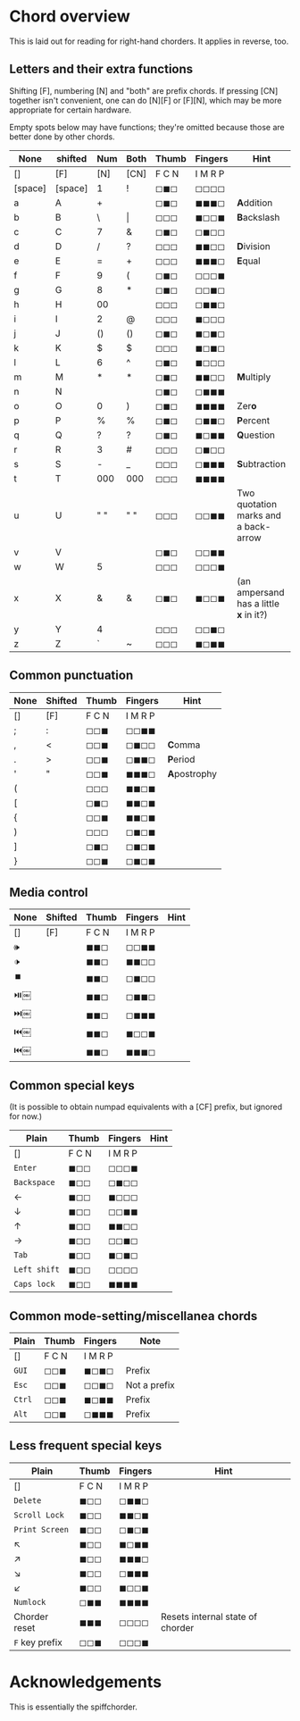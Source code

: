 # Chord overview

This is laid out for reading for right-hand chorders. It applies in reverse, too.


## Letters and their extra functions

Shifting [F], numbering [N] and "both" are prefix chords. If pressing [CN] together isn't convenient, one can do [N][F] or [F][N], which may be more appropriate for certain hardware.

Empty spots below may have functions; they're omitted because those are better done by other chords.

None    | shifted     | Num  | Both  | Thumb  | Fingers | Hint
--------|-------------|------|-------|--------|---------|-----
[]      | [F]         | [N]  | [CN]  | F C N  | I M R P |
[space] | [space]     | 1    | !     | ◻◼◻    | ◻◻◻◻    |
a       | A           | +    |       | ◻◼◻    | ◼◼◼◻    | **A**ddition
b       | B           | \    | &#124;| ◻◻◻    | ◼◻◻◼    | **B**ackslash
c       | C           | 7    | &     | ◻◼◻    | ◻◼◻◻    |
d       | D           | /    | ?     | ◻◻◻    | ◼◼◻◻    | **D**ivision
e       | E           | =    | +     | ◻◻◻    | ◼◼◼◻    | **E**qual
f       | F           | 9    | (     | ◻◼◻    | ◻◻◻◼    |
g       | G           | 8    | *     | ◻◼◻    | ◻◻◼◻    |
h       | H           | 00   |       | ◻◻◻    | ◻◼◼◻    |
i       | I           | 2    | @     | ◻◻◻    | ◼◻◻◻    |
j       | J           | ()   | ()    | ◻◼◻    | ◼◻◼◻    |
k       | K           | $    | $     | ◻◻◻    | ◼◻◼◻    |
l       | L           | 6    | ^     | ◻◼◻    | ◼◻◻◻    |
m       | M           | *    | *     | ◻◼◻    | ◼◼◻◻    | **M**ultiply
n       | N           |      |       | ◻◼◻    | ◻◼◼◼    |
o       | O           | 0    | )     | ◻◼◻    | ◼◼◼◼    | Zer**o**
p       | P           | %    | %     | ◻◼◻    | ◻◼◼◻    | **P**ercent
q       | Q           | ?    | ?     | ◻◼◻    | ◼◻◼◼    | **Q**uestion
r       | R           | 3    | #     | ◻◻◻    | ◻◼◻◻    |
s       | S           | -    | _     | ◻◻◻    | ◻◼◼◼    | **S**ubtraction
t       | T           | 000  | 000   | ◻◻◻    | ◼◼◼◼    | 
u       | U           | " "  | " "   | ◻◻◻    | ◻◻◼◼    | Two quotation marks and a back-arrow
v       | V           |      |       | ◻◼◻    | ◻◻◼◼    |
w       | W           | 5    |       | ◻◻◻    | ◻◻◻◼    |
x       | X           | &    | &     | ◻◼◻    | ◼◻◻◼    | (an ampersand has a little **x** in it?)
y       | Y           | 4    |       | ◻◻◻    | ◻◻◼◻    |
z       | Z           | `    | ~     | ◻◻◻    | ◼◻◼◼    |

## Common punctuation


None    | Shifted     | Thumb  | Fingers | Hint
--------|-------------|--------|---------|-----
[]      | [F]         | F C N  | I M R P |
;       | :           | ◻◻◼    | ◻◻◼◼    |
,       | <           | ◻◻◼    | ◻◼◻◻    | **C**omma
.       | >           | ◻◻◼    | ◻◼◼◻    | **P**eriod
'       | "           | ◻◻◼    | ◼◼◼◻    | **A**postrophy
(       |             | ◻◻◻    | ◼◼◻◼    |
[       |             | ◻◼◻    | ◼◼◻◼    |
{       |             | ◻◻◼    | ◼◼◻◼    |
)       |             | ◻◻◻    | ◻◼◻◼    |
]       |             | ◻◼◻    | ◻◼◻◼    |
}       |             | ◻◻◼    | ◻◼◻◼    |

## Media control

None    | Shifted     | Thumb  | Fingers | Hint
--------|-------------|--------|---------|-----
[]      | [F]         | F C N  | I M R P |
🕪       |             | ◼◼◻    | ◻◻◼◼    |
🕩       |             | ◼◼◻    | ◼◼◻◻    |
⏹️       |             | ◼◼◻    | ◻◼◻◻    |
⏯️￼      |             | ◼◼◻    | ◻◼◼◻    |
⏭️￼      |             | ◼◼◻    | ◻◼◼◼    |
⏮️￼      |             | ◼◼◻    | ◼◻◻◼    |
⏮️￼      |             | ◼◼◻    | ◼◼◼◻    |



## Common special keys

(It is possible to obtain numpad equivalents with a [CF] prefix, but ignored for now.)

Plain        | Thumb  | Fingers | Hint
-------------|--------|---------|-----
[]           | F C N  | I M R P |
`Enter`      | ◼◻◻    | ◻◻◻◼    |
`Backspace`  | ◼◻◻    | ◻◼◻◻    |
←            | ◼◻◻    | ◼◻◻◻    |
↓            | ◼◻◻    | ◻◻◼◼    |
↑            | ◼◻◻    | ◼◼◻◻    |
→            | ◼◻◻    | ◻◻◼◻    |
`Tab`        | ◼◻◻    | ◼◻◼◻    |
`Left shift` | ◼◻◻    | ◻◻◻◻    |
`Caps lock`  | ◼◻◻    | ◼◼◼◼    |


## Common mode-setting/miscellanea chords

Plain          | Thumb  | Fingers | Note
---------------|--------|---------|-----
[]             | F C N  | I M R P |
`GUI`          | ◻◻◼    | ◼◻◼◻    | Prefix
`Esc`          | ◻◻◼    | ◻◻◼◻    | Not a prefix
`Ctrl`         | ◻◻◼    | ◼◻◼◼    | Prefix
`Alt`          | ◻◻◼    | ◻◼◼◼    | Prefix


## Less frequent special keys

Plain          | Thumb  | Fingers | Hint
---------------|--------|---------|-----
[]             | F C N  | I M R P |
`Delete`       | ◼◻◻    | ◻◼◼◻    |
`Scroll Lock`  | ◼◻◻    | ◼◼◻◼    |
`Print Screen` | ◼◻◻    | ◻◼◻◼    |
↖              | ◼◻◻    | ◼◻◼◼    |
↗              | ◼◻◻    | ◼◼◼◻    |
↘              | ◼◻◻    | ◻◼◼◼    |
↙              | ◼◻◻    | ◼◻◻◼    |
`Numlock`      | ◻◼◼    | ◼◼◼◼    |
Chorder reset  | ◼◼◼    | ◻◻◻◻    | Resets internal state of chorder
`F` key prefix | ◻◻◼    | ◻◻◻◼    |


# Acknowledgements

This is essentially the spiffchorder.
